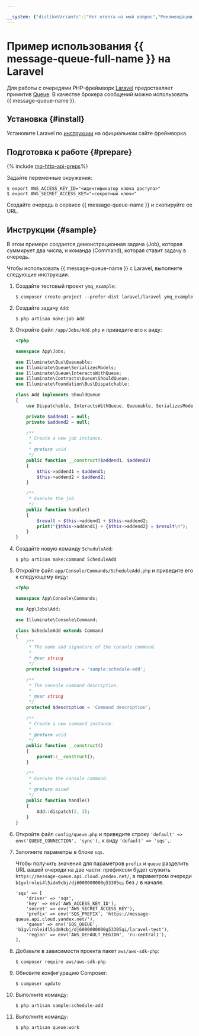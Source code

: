 ```yaml
---

__system: {"dislikeVariants":["Нет ответа на мой вопрос","Рекомендации не помогли","Содержание не соответствует заголовку","Другое"]}
---
```

# Пример использования {{ message-queue-full-name }} на Laravel

Для работы с очередями PHP-фреймворк [Laravel](https://laravel.com/) предоставляет примитив [Queue](https://laravel.com/docs/6.x/queues). В качестве брокера сообщений можно использовать {{ message-queue-name }}. 

## Установка {#install}

Установите Laravel по [инструкции](https://laravel.com/docs/6.x/installation) на официальном сайте фреймворка.

## Подготовка к работе {#prepare}

{% include [mq-http-api-preps](../_includes_service/mq-http-api-preps-sdk.md)%}

Задайте переменные окружения:

```
$ export AWS_ACCESS_KEY_ID="<идентификатор ключа доступа>"
$ export AWS_SECRET_ACCESS_KEY="<секретный ключ>"
```

Создайте очередь в сервисе {{ message-queue-name }} и скопируйте ее URL.

## Инструкции {#sample}

В этом примере создается демонстрационная задача (Job), которая суммирует два числа, и команда (Command), которая ставит задачу в очередь.

Чтобы использовать {{ message-queue-name }} с Laravel, выполните следующие инструкции.

1. Создайте тестовый проект `ymq_example`:

   ```
   $ composer create-project --prefer-dist laravel/laravel ymq_example
   ```

1. Создайте задачу `Add`:

   ```
   $ php artisan make:job Add
   ```

1. Откройте файл `/app/Jobs/Add.php` и приведите его к виду:

   ```php
   <?php

   namespace App\Jobs;

   use Illuminate\Bus\Queueable;
   use Illuminate\Queue\SerializesModels;
   use Illuminate\Queue\InteractsWithQueue;
   use Illuminate\Contracts\Queue\ShouldQueue;
   use Illuminate\Foundation\Bus\Dispatchable;

   class Add implements ShouldQueue
   {
       use Dispatchable, InteractsWithQueue, Queueable, SerializesModels;

       private $addend1 = null;
       private $addend2 = null;

       /**
        * Create a new job instance.
        *
        * @return void
        */
       public function __construct($addend1, $addend2)
       {
           $this->addend1 = $addend1;
           $this->addend2 = $addend2;
       }

       /**
        * Execute the job.
        */
       public function handle()
       {
           $result = $this->addend1 + $this->addend2;
           print("{$this->addend1} + {$this->addend2} = $result\n");
       }
   }
   ```

1. Создайте новую команду `ScheduleAdd`:

   ```
   $ php artisan make:command ScheduleAdd
   ```

1. Откройте файл `app/Console/Commands/ScheduleAdd.php` и приведите его к следующему виду:

   ```php
   <?php

   namespace App\Console\Commands;

   use App\Jobs\Add;

   use Illuminate\Console\Command;

   class ScheduleAdd extends Command
   {
       /**
        * The name and signature of the console command.
        *
        * @var string
        */
       protected $signature = 'sample:schedule-add';

       /**
        * The console command description.
        *
        * @var string
        */
       protected $description = 'Command description';

       /**
        * Create a new command instance.
        *
        * @return void
        */
       public function __construct()
       {
           parent::__construct();
       }

       /**
        * Execute the console command.
        *
        * @return mixed
        */
       public function handle()
       {
           Add::dispatch(2, 3);
       }
   }
   ```

1. Откройте файл `config/queue.php` и приведите строку `'default' => env('QUEUE_CONNECTION', 'sync'),` к виду `'default' => 'sqs',`.

1. Заполните параметры в блоке `sqs`.
   
   Чтобы получить значения для параметров `prefix` и `queue` разделить URL вашей очереди на две части: префиксом будет служить `https://message-queue.api.cloud.yandex.net/`, а параметром очереди `b1gvlrnlei4l5idm9cbj/dj6000000000g53305qi` без `/` в начале.

   ```
   'sqs' => [
       'driver' => 'sqs',
       'key' => env('AWS_ACCESS_KEY_ID'),
       'secret' => env('AWS_SECRET_ACCESS_KEY'),
       'prefix' => env('SQS_PREFIX', 'https://message-queue.api.cloud.yandex.net/'),
       'queue' => env('SQS_QUEUE', 'b1gvlrnlei4l5idm9cbj/dj6000000000g53305qi/laravel-test'),
       'region' => env('AWS_DEFAULT_REGION', 'ru-central1'),
   ],
   ```

1. Добавьте в зависимости проекта пакет `aws/aws-sdk-php`:
   
   ```
   $ composer require aws/aws-sdk-php
   ```

1. Обновите конфигурацию Composer:

   ```
   $ composer update
   ```

1. Выполните команду:

   ```
   $ php artisan sample:schedule-add
   ```

1. Выполните команду:

   ```
   $ php artisan queue:work
   ```